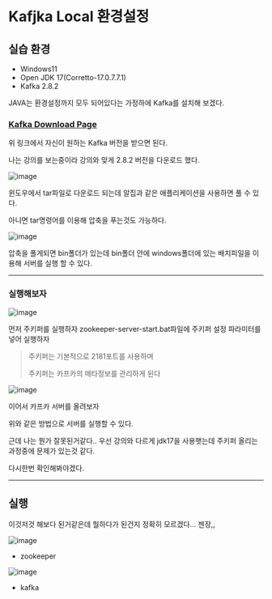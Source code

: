 # Kafjka Local 환경설정

## 실습 환경

- Windows11
- Open JDK 17(Corretto-17.0.7.7.1)
- Kafka 2.8.2

JAVA는 환경설정까지 모두 되어있다는 가정하에 Kafka를 설치해 보겠다.

### [Kafka Download Page](https://kafka.apache.org/downloads)

위 링크에서 자신이 원하는 Kafka 버전을 받으면 된다. 

나는 강의를 보는중이라 강의와 맞게 2.8.2 버전을 다운로드 했다.

![image](https://github.com/YoonSeok-Heo/TIL/assets/113662725/5f6bff5f-2e0e-44bb-98de-ba25f1b6227b)

윈도우에서 tar파일로 다운로드 되는데 알집과 같은 애플리케이션을 사용하면 풀 수 있다.

아니면 tar명령어를 이용해 압축을 푸는것도 가능하다.

![image](https://github.com/YoonSeok-Heo/TIL/assets/113662725/8ed730e1-d468-469a-8a9f-4b6cfbe14d0b)


압축을 풀게되면 bin폴더가 있는데 bin폴더 안에 windows폴더에 있는 배치피일을 이용해 서버를 실행 할 수 있다.


---

### 실행해보자

![image](https://github.com/YoonSeok-Heo/TIL/assets/113662725/4648ff60-1e08-4d56-8f88-5674df909f33)

먼저 주키퍼를 실행하자 zookeeper-server-start.bat파일에 주키퍼 설정 파라미터를 넣어 실행하자

> 주키퍼는 기본적으로 2181포트를 사용하며
> 
> 주키퍼는 카프카의 메타정보를 관리하게 된다

![image](https://github.com/YoonSeok-Heo/TIL/assets/113662725/8c399fb9-f16b-45a4-a523-2394ac9abc58)

이어서 카프카 서버를 올려보자


위와 같은 방법으로 서버를 실행할 수 있다.

근데 나는 뭔가 잘못된거같다.. 우선 강의와 다르게 jdk17을 사용햇는데 주키퍼 올리는 과정중에 문제가 있는것 같다.

다시한번 확인해봐야겠다.


---

## 실행

이것저것 해보다 된거같은데 뭘하다가 된건지 정확히 모르겠다... 젠장,,

![image](https://github.com/YoonSeok-Heo/TIL/assets/113662725/29cdd24b-ce7e-4542-afe4-395f6ea89064)

- zookeeper

![image](https://github.com/YoonSeok-Heo/TIL/assets/113662725/ee36b865-5244-467e-be0e-d66f4a3ee70a)

- kafka